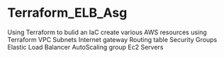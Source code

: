 # Terraform_ELB_Asg
Using Terraform to bulid an IaC
create various AWS resources using Terraform
VPC
Subnets
Internet gateway
Routing table
Security Groups
Elastic Load Balancer
AutoScaling group
Ec2 Servers
